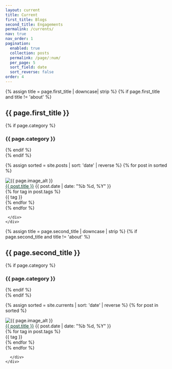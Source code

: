 ```yaml
---
layout: current
title: Current
first_title: Blogs
second_title: Engagements
permalink: /currents/
nav: true
nav_order: 1
pagination:
  enabled: true
  collection: posts
  permalink: /page/:num/
  per_page: 5
  sort_field: date
  sort_reverse: false
order: 4
---
```


<body class="{{ page.first_title | downcase }}-page">
  <main class="default-content" aria-label="Content">
    <div class="container">
      <div class="page">
        {% assign title = page.first_title | downcase| strip %}
        {% if page.first_title and title != 'about' %}
        <hgroup class="page__header">
          <h2 class="page__title">{{ page.first_title }}</h2>
          {% if page.category %}
          <h3 class="page__category">{{ page.category }}</h3>
          {% endif %}
        </hgroup>
        {% endif %}

{% assign sorted = site.posts | sort: 'date' | reverse %}
{% for post in sorted %}
<div class="post-preview">
 <img class="post-preview__left" src="{{ post.image }}" alt="{{ page.image_alt }}">
 <div class="post-preview__right">
  <head>
  <style>
    .link { color: #013220; }
    .link:hover { color: #0099ff; } 
    .link { text-decoration: underline }
    .link:visited {colour: #cc00ff}
  </style>
  </head>
   <a class="link" href="{{ post.url }}">{{ post.title }}</a>
   <span>{{ post.date | date: "%b %d, %Y" }}</span>
   <div class="tag-group">
     {% for tag in post.tags %}
       <div class="tag"><span class="tag-text">{{ tag }}</span></div>
     {% endfor %}
   </div>
 </div>
</div>
{% endfor %}

     </div>
    </div>
  </main>
</body>

<body class="{{ page.second_title | downcase }}-page">
  <main class="default-content" aria-label="Content">
    <div class="container">
      <div class="page">
        {% assign title = page.second_title | downcase | strip %}
        {% if page.second_title and title != 'about' %}
        <hgroup class="page__header">
          <h2 class="page__title">{{ page.second_title }}</h2>
          {% if page.category %}
          <h3 class="page__category">{{ page.category }}</h3>
          {% endif %}
        </hgroup>
        {% endif %}
        
{% assign sorted = site.currents | sort: 'date' | reverse %}
{% for post in sorted %}
  <div class="post-preview">
  <img class="post-preview__left" src="{{ post.image }}" alt="{{ page.image_alt }}">
  <div class="post-preview__right">
    <head>
    <style>
      .link { color: #013220; }
      .link:hover { color: #0099ff; } 
      .link { text-decoration: underline }
      .link:visited {colour: #cc00ff}
    </style>  
    </head>
    <a class="link" href="{{ post.forward }}">{{ post.title }}</a> 
    <span>{{ post.date | date: "%b %d, %Y" }}</span>
    <div class="tag-group">
      {% for tag in post.tags %}
        <div class="tag"><span class="tag-text">{{ tag }}</span></div>
      {% endfor %}
    </div>
  </div>
  </div>
{% endfor %}

      </div>
    </div>
  </main>
</body>